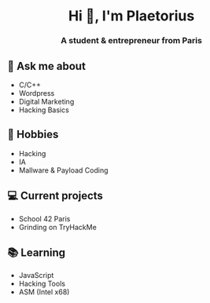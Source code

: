 <h1 align="center">Hi 👋, I'm Plaetorius</h1>
<h3 align="center">A student & entrepreneur from Paris</h3>

## 💬 Ask me about
- C/C++
- Wordpress
- Digital Marketing
- Hacking Basics

## 📅 Hobbies
- Hacking
- IA
- Mallware & Payload Coding

## 💻 Current projects
- School 42 Paris
- Grinding on TryHackMe

## 📚 Learning
- JavaScript
- Hacking Tools
- ASM (Intel x68)
